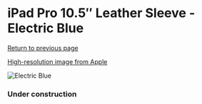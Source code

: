 # iPad Pro 10.5″ Leather Sleeve - Electric Blue

[Return to previous page](/ipad_pro105)

[High-resolution image from Apple](https://store.storeimages.cdn-apple.com/8756/as-images.apple.com/is/MRFL2?wid=4500&hei=4500&fmt=png)

<div style="width: 384px"><img src="/everypreview/MRFL2.png" alt="Electric Blue"></div>

### Under construction
